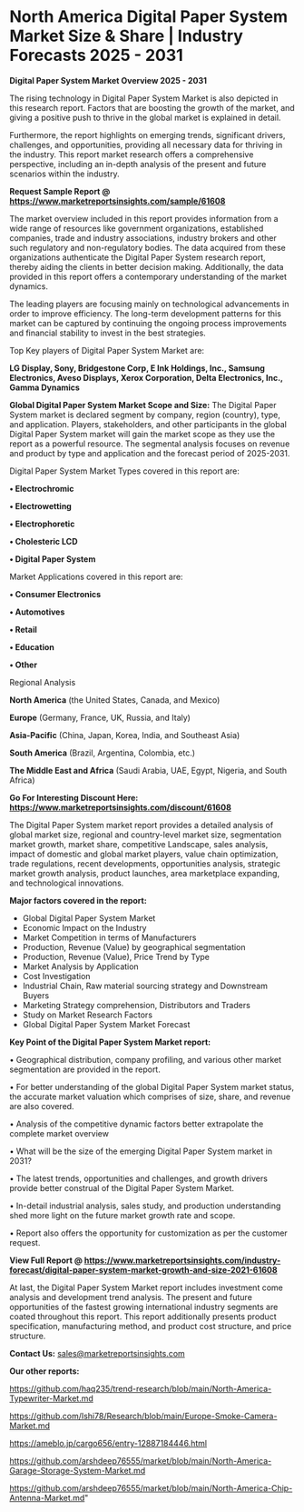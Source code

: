 # North America Digital Paper System Market Size & Share | Industry Forecasts 2025 - 2031

<Strong> Digital Paper System Market Overview 2025 - 2031</strong>

The rising technology in Digital Paper System Market is also depicted in this research report. Factors that are boosting the growth of the market, and giving a positive push to thrive in the global market is explained in detail.

Furthermore, the report highlights on emerging trends, significant drivers, challenges, and opportunities, providing all necessary data for thriving in the industry. This report market research offers a comprehensive perspective, including an in-depth analysis of the present and future scenarios within the industry.

<strong>Request Sample Report @ <a href=https://www.marketreportsinsights.com/sample/61608>https://www.marketreportsinsights.com/sample/61608</a></strong>

The market overview included in this report provides information from a wide range of resources like government organizations, established companies, trade and industry associations, industry brokers and other such regulatory and non-regulatory bodies. The data acquired from these organizations authenticate the Digital Paper System research report, thereby aiding the clients in better decision making. Additionally, the data provided in this report offers a contemporary understanding of the market dynamics.

The leading players are focusing mainly on technological advancements in order to improve efficiency. The long-term development patterns for this market can be captured by continuing the ongoing process improvements and financial stability to invest in the best strategies.

Top Key players of Digital Paper System Market are:

<strong>LG Display, Sony, Bridgestone Corp, E Ink Holdings, Inc., Samsung Electronics, Aveso Displays, Xerox Corporation, Delta Electronics, Inc., Gamma Dynamics</strong>

<strong><b>Global Digital Paper System Market Scope and Size:</b></strong>
The Digital Paper System market is declared segment by company, region (country), type, and application. Players, stakeholders, and other participants in the global Digital Paper System market will gain the market scope as they use the report as a powerful resource. The segmental analysis focuses on revenue and product by type and application and the forecast period of 2025-2031.

Digital Paper System Market Types covered in this report are:

<strong>• Electrochromic

• Electrowetting

• Electrophoretic

• Cholesteric LCD

• Digital Paper System</strong>

Market Applications covered in this report are:

<strong>• Consumer Electronics

• Automotives

• Retail

• Education

• Other</strong> 

Regional Analysis

<strong>North America</strong> (the United States, Canada, and Mexico)

<strong>Europe</strong> (Germany, France, UK, Russia, and Italy)

<strong>Asia-Pacific</strong> (China, Japan, Korea, India, and Southeast Asia)

<strong>South America</strong> (Brazil, Argentina, Colombia, etc.)

<strong>The Middle East and Africa</strong> (Saudi Arabia, UAE, Egypt, Nigeria, and South Africa)

<strong>Go For Interesting Discount Here: <a href=https://www.marketreportsinsights.com/discount/61608>https://www.marketreportsinsights.com/discount/61608</a></strong>

The Digital Paper System market report provides a detailed analysis of global market size, regional and country-level market size, segmentation market growth, market share, competitive Landscape, sales analysis, impact of domestic and global market players, value chain optimization, trade regulations, recent developments, opportunities analysis, strategic market growth analysis, product launches, area marketplace expanding, and technological innovations.

<strong><b>Major factors covered in the report:</b></strong>
<ul>
  <li>Global Digital Paper System Market </li>
  <li>Economic Impact on the Industry</li>
  <li>Market Competition in terms of Manufacturers</li>
  <li>Production, Revenue (Value) by geographical segmentation</li>
  <li>Production, Revenue (Value), Price Trend by Type</li>
  <li>Market Analysis by Application</li>
  <li>Cost Investigation</li>
  <li>Industrial Chain, Raw material sourcing strategy and Downstream Buyers</li>
  <li>Marketing Strategy comprehension, Distributors and Traders</li>
  <li>Study on Market Research Factors</li>
  <li>Global Digital Paper System Market Forecast</li>
</ul>

<strong><b>Key Point of the Digital Paper System Market report:</b></strong>

• Geographical distribution, company profiling, and various other market segmentation are provided in the report.

• For better understanding of the global Digital Paper System market status, the accurate market valuation which comprises of size, share, and revenue are also covered.

• Analysis of the competitive dynamic factors better extrapolate the complete market overview

• What will be the size of the emerging Digital Paper System market in 2031?

• The latest trends, opportunities and challenges, and growth drivers provide better construal of the Digital Paper System Market.

• In-detail industrial analysis, sales study, and production understanding shed more light on the future market growth rate and scope.

• Report also offers the opportunity for customization as per the customer request.

<strong><b>View Full Report @ <a href=https://www.marketreportsinsights.com/industry-forecast/digital-paper-system-market-growth-and-size-2021-61608>https://www.marketreportsinsights.com/industry-forecast/digital-paper-system-market-growth-and-size-2021-61608</a></b></strong>


At last, the Digital Paper System Market report includes investment come analysis and development trend analysis. The present and future opportunities of the fastest growing international industry segments are coated throughout this report. This report additionally presents product specification, manufacturing method, and product cost structure, and price structure.

<strong>Contact Us:</strong>
sales@marketreportsinsights.com

<strong>Our other reports:</strong>

<a href=https://github.com/haq235/trend-research/blob/main/North-America-Typewriter-Market.md>https://github.com/haq235/trend-research/blob/main/North-America-Typewriter-Market.md</a>

<a href=https://github.com/Ishi78/Research/blob/main/Europe-Smoke-Camera-Market.md>https://github.com/Ishi78/Research/blob/main/Europe-Smoke-Camera-Market.md</a>

<a href=https://ameblo.jp/cargo656/entry-12887184446.html>https://ameblo.jp/cargo656/entry-12887184446.html</a>

<a href=https://github.com/arshdeep76555/market/blob/main/North-America-Garage-Storage-System-Market.md>https://github.com/arshdeep76555/market/blob/main/North-America-Garage-Storage-System-Market.md</a>

<a href=https://github.com/arshdeep76555/market/blob/main/North-America-Chip-Antenna-Market.md>https://github.com/arshdeep76555/market/blob/main/North-America-Chip-Antenna-Market.md</a>"
